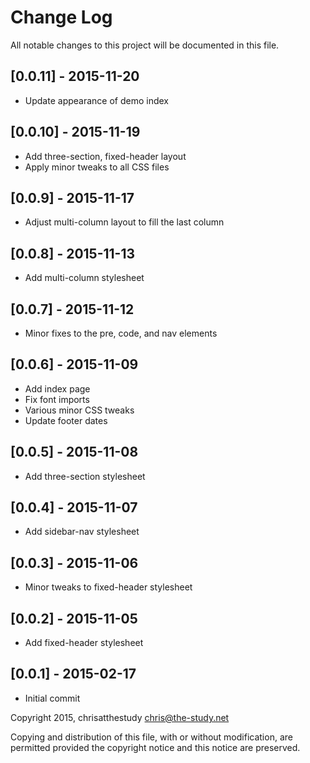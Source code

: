 # Change Log
All notable changes to this project will be documented in this file.

## [0.0.11] - 2015-11-20
- Update appearance of demo index

## [0.0.10] - 2015-11-19
- Add three-section, fixed-header layout
- Apply minor tweaks to all CSS files

## [0.0.9] - 2015-11-17
- Adjust multi-column layout to fill the last column

## [0.0.8] - 2015-11-13
- Add multi-column stylesheet

## [0.0.7] - 2015-11-12
- Minor fixes to the pre, code, and nav elements

## [0.0.6] - 2015-11-09
- Add index page
- Fix font imports
- Various minor CSS tweaks
- Update footer dates

## [0.0.5] - 2015-11-08
- Add three-section stylesheet

## [0.0.4] - 2015-11-07
- Add sidebar-nav stylesheet

## [0.0.3] - 2015-11-06
- Minor tweaks to fixed-header stylesheet

## [0.0.2] - 2015-11-05
- Add fixed-header stylesheet

## [0.0.1] - 2015-02-17
- Initial commit

Copyright 2015, chrisatthestudy <chris@the-study.net>

Copying and distribution of this file, with or without modification, are
permitted provided the copyright notice and this notice are preserved.
